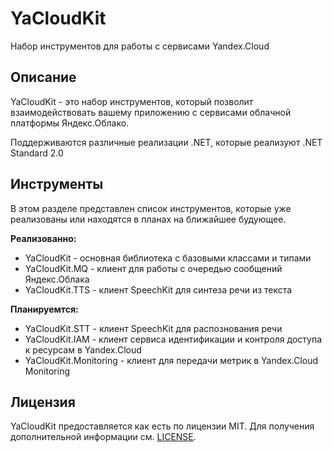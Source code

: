 # YaCloudKit
Набор инструментов для работы с сервисами Yandex.Cloud

## Описание
YaCloudKit - это набор инструментов, который позволит взаимодействовать вашему приложению с сервисами облачной платформы Яндекс.Облако.

Поддерживаются различные реализации .NET, которые реализуют .NET Standard 2.0

## Инструменты
В этом разделе представлен список инструментов, которые уже реализованы или находятся в планах на ближайшее будующее.

**Реализованно:**
- YaCloudKit - основная библиотека с базовыми классами и типами
- YaCloudKit.MQ - клиент для работы с очередью сообщений Яндекс.Облака
- YaCloudKit.TTS - клиент SpeechKit для синтеза речи из текста

**Планируемтся:**
- YaCloudKit.STT - клиент SpeechKit для распознования речи
- YaCloudKit.IAM - клиент сервиса идентификации и контроля доступа к ресурсам в Yandex.Cloud
- YaCloudKit.Monitoring - клиент для передачи метрик в Yandex.Cloud Monitoring

## Лицензия
YaCloudKit предоставляется как есть по лицензии MIT. Для получения дополнительной информации см. [LICENSE](./LICENSE).

